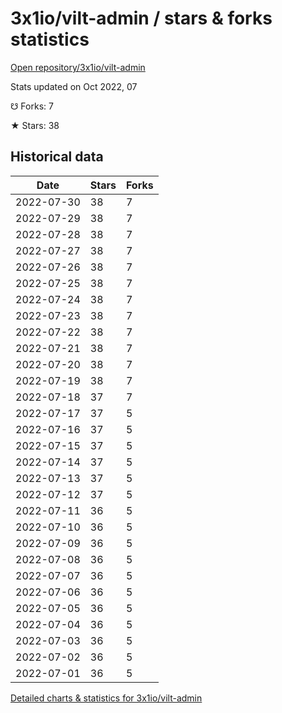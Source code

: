 # 3x1io/vilt-admin / stars & forks statistics

[Open repository/3x1io/vilt-admin](https://github.com/3x1io/vilt-admin)

Stats updated on Oct 2022, 07

☋ Forks: 7

★ Stars: 38

## Historical data
| Date | Stars | Forks |
|------|-------|-------|
| 2022-07-30 | 38 | 7 | 
| 2022-07-29 | 38 | 7 | 
| 2022-07-28 | 38 | 7 | 
| 2022-07-27 | 38 | 7 | 
| 2022-07-26 | 38 | 7 | 
| 2022-07-25 | 38 | 7 | 
| 2022-07-24 | 38 | 7 | 
| 2022-07-23 | 38 | 7 | 
| 2022-07-22 | 38 | 7 | 
| 2022-07-21 | 38 | 7 | 
| 2022-07-20 | 38 | 7 | 
| 2022-07-19 | 38 | 7 | 
| 2022-07-18 | 37 | 7 | 
| 2022-07-17 | 37 | 5 | 
| 2022-07-16 | 37 | 5 | 
| 2022-07-15 | 37 | 5 | 
| 2022-07-14 | 37 | 5 | 
| 2022-07-13 | 37 | 5 | 
| 2022-07-12 | 37 | 5 | 
| 2022-07-11 | 36 | 5 | 
| 2022-07-10 | 36 | 5 | 
| 2022-07-09 | 36 | 5 | 
| 2022-07-08 | 36 | 5 | 
| 2022-07-07 | 36 | 5 | 
| 2022-07-06 | 36 | 5 | 
| 2022-07-05 | 36 | 5 | 
| 2022-07-04 | 36 | 5 | 
| 2022-07-03 | 36 | 5 | 
| 2022-07-02 | 36 | 5 | 
| 2022-07-01 | 36 | 5 | 


[Detailed charts & statistics for 3x1io/vilt-admin](https://reviewgithub.com/rep/3x1io/vilt-admin)
